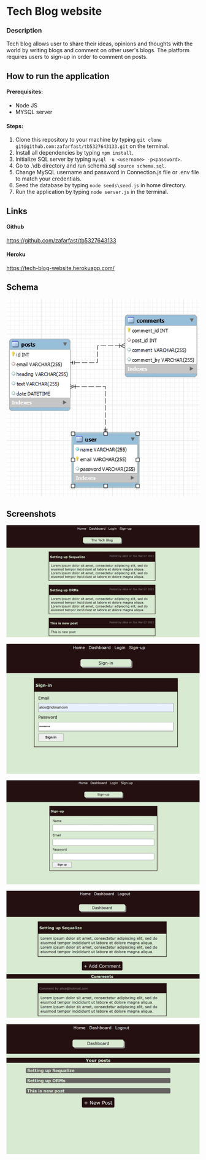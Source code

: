 # Tech Blog website

### Description

Tech blog allows user to share their ideas, opinions and thoughts with the world by writing blogs and comment on other user's blogs. The platform requires users to sign-up in order to comment on posts.

## How to run the application

#### Prerequisites:
- Node JS
- MYSQL server

#### Steps:

1) Clone this repository to your machine by typing `git clone git@github.com:zafarfast/tb5327643133.git` on the terminal.
2) Install all dependencies by typing `npm install`.
3) Initialize SQL server by typing `mysql -u <username> -p<password>`.
4) Go to .\db directory and run schema.sql `source schema.sql`.
5) Change MySQL username and password in Connection.js file or .env file to match your credentials.
6) Seed the database by typing `node seeds\seed.js` in home directory.
7) Run the application by typing `node server.js` in the terminal.

## Links
#### Github 
https://github.com/zafarfast/tb5327643133
#### Heroku 
https://tech-blog-website.herokuapp.com/

## Schema

![Node](/assets/images/schema.jpg)

## Screenshots

![Node](/assets/images/Screenshot_homepage.jpg)

![Node](/assets/images/Screenshot_signin.jpg)

![Node](/assets/images/Screenshot_signup.jpg)

![Node](/assets/images/Screenshot_addcomment.jpg)

![Node](/assets/images/Screenshot_dashboard.jpg)

